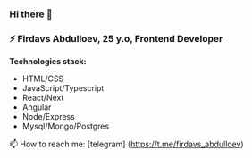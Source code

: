 ### Hi there 👋

### ⚡ Firdavs Abdulloev, 25 y.o, Frontend Developer

**Technologies stack:**
* HTML/CSS
* JavaScript/Typescript
* React/Next
* Angular
* Node/Express
* Mysql/Mongo/Postgres

📫 How to reach me: [telegram] (https://t.me/firdavs_abdulloev)


<!--
**firdavs-projects/firdavs-projects** is a ✨ _special_ ✨ repository because its `README.md` (this file) appears on your GitHub profile.

Here are some ideas to get you started:

- 🔭 I’m currently working on ...
- 🌱 I’m currently learning ...
- 👯 I’m looking to collaborate on ...
- 🤔 I’m looking for help with ...
- 💬 Ask me about ...
- 📫 How to reach me: ...
- 😄 Pronouns: ...
- ⚡ Fun fact: ...
-->
